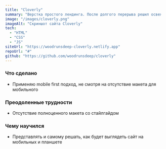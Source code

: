 ```yaml
---
title: "Cloverly"
summary: "Верстка простого лендинга. После долгого перерыва решил освежить навыки верстки. Проект на стадии разработки."
image: "/images/cloverly.png"
imageAlt: "Скриншот сайта Cloverly"
tech:
  - "HTML"
  - "CSS"
  - "JS"
siteUrl: "https://woodrunsdeep-cloverly.netlify.app"
repoUrl: "#"
github: "https://github.com/woodrunsdeep/cloverly"
---
```


### Что сделано

- Применяю mobile first подход, не смотря на отсутствие макета для мобильного

### Преодоленные трудности

- Отсутствие полноценного макета со стайлгайдом

### Чему научился

- Представлять и самому решать, как будет выглядеть сайт на мобильных и планшете
